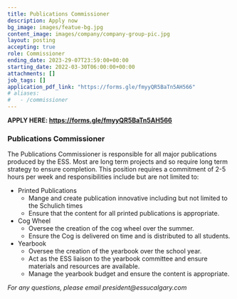 ```yaml
---
title: Publications Commissioner
description: Apply now
bg_image: images/featue-bg.jpg
content_image: images/company/company-group-pic.jpg
layout: posting
accepting: true
role: Commissioner
ending_date: 2023-29-07T23:59:00+00:00
starting_date: 2022-03-30T06:00:00+00:00
attachments: []
job_tags: []
application_pdf_link: "https://forms.gle/fmyyQR5BaTn5AH566"
# aliases:
#   - /commissioner
---
```


**APPLY HERE: https://forms.gle/fmyyQR5BaTn5AH566**

### Publications Commissioner

The Publications Commissioner is responsible for all major publications produced by the ESS. Most are long term projects and so require long term strategy to ensure completion. This position requires a commitment of 2-5 hours per week and responsibilities include but are not limited to:

- Printed Publications
  - Mange and create publication innovative including but not limited to the Schulich times
  - Ensure that the content for all printed publications is appropriate.
- Cog Wheel
  - Oversee the creation of the cog wheel over the summer.
  - Ensure the Cog is delivered on time and is distributed to all students.
- Yearbook
  - Oversee the creation of the yearbook over the school year.
  - Act as the ESS liaison to the yearbook committee and ensure materials and resources are available.
  - Manage the yearbook budget and ensure the content is appropriate.

_For any questions, please email president@essucalgary.com_
